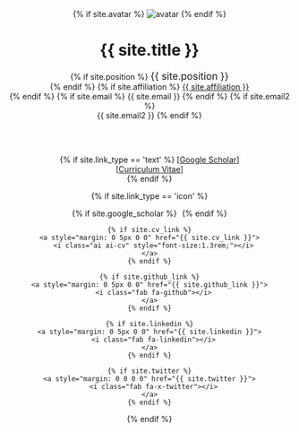 <header>     
  {% if site.avatar %}
  <a class="image avatar"><img src="{{ site.avatar }}" alt="avatar" /></a>
  {% endif %}

  <h1>{{ site.title }}</h1>

  {% if site.position %}
  <position style="font-size:1.10rem;">{{ site.position }}</position>
  <br>
  {% endif %}
  {% if site.affiliation %}
  <a href="{{ site.affiliation_link }}" rel="noopener"><autocolor>{{ site.affiliation }}</autocolor></a>
  <br>
  {% endif %}
  {% if site.email %}
  <email>{{ site.email }}</email>
  {% endif %}
  {% if site.email2 %}
  <br>
  <email>{{ site.email2 }}</email>
  {% endif %}
  
  <br>
  <br>

  {% if site.link_type == 'text' %}
  [<a href="{{ site.google_scholar }}">Google Scholar</a>]
  <br>
  [<a href="{{ site.cv_link }}">Curriculum Vitae</a>]
  <br>
  {% endif %}

  {% if site.link_type == 'icon' %}
  <div class="social-icons">
    {% if site.google_scholar %}
    <a style="margin: 0 5px 0 0" href="{{ site.google_scholar }}">
      <i class="ai ai-google-scholar" style="font-size:1.2rem"></i>
    </a>  
    {% endif %}

    {% if site.cv_link %}
    <a style="margin: 0 5px 0 0" href="{{ site.cv_link }}">
      <i class="ai ai-cv" style="font-size:1.3rem;"></i>
    </a>
    {% endif %}

    {% if site.github_link %}
    <a style="margin: 0 5px 0 0" href="{{ site.github_link }}">
      <i class="fab fa-github"></i>
    </a>
    {% endif %}

    {% if site.linkedin %}
    <a style="margin: 0 5px 0 0" href="{{ site.linkedin }}">
      <i class="fab fa-linkedin"></i>
    </a>
    {% endif %}

    {% if site.twitter %}
    <a style="margin: 0 0 0 0" href="{{ site.twitter }}">
      <i class="fab fa-x-twitter"></i>
    </a>
    {% endif %}
  </div>
  {% endif %}
  <br>
</header>